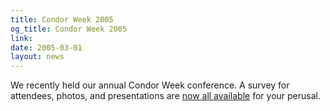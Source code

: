 ```yaml
---
title: Condor Week 2005
og_title: Condor Week 2005
link: 
date: 2005-03-01
layout: news
---
```


We recently held our annual Condor Week conference. A                survey for attendees, photos, and presentations are                 <a href="CondorWeek2005" data-proofer-ignore>                now all available</a> for your perusal.
